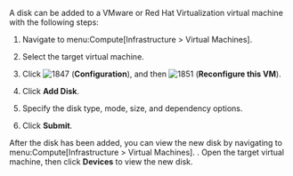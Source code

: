 A disk can be added to a VMware or Red Hat Virtualization virtual
machine with the following steps:

1.  Navigate to menu:Compute\[Infrastructure \> Virtual Machines\].

2.  Select the target virtual machine.

3.  Click ![1847](1847.png) (**Configuration**), and then
    ![1851](1851.png) (**Reconfigure this VM**).

4.  Click **Add Disk**.

5.  Specify the disk type, mode, size, and dependency options.

6.  Click **Submit**.

After the disk has been added, you can view the new disk by navigating
to menu:Compute\[Infrastructure \> Virtual Machines\]. . Open the target
virtual machine, then click **Devices** to view the new disk.
